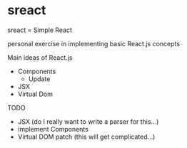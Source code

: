 # sreact
sreact = Simple React

personal exercise in implementing basic React.js concepts


Main ideas of React.js

- Components
  - Update
- JSX
- Virtual Dom


TODO
- JSX (do I really want to write a parser for this...)
- implement Components
- Virtual DOM patch (this will get complicated...)


